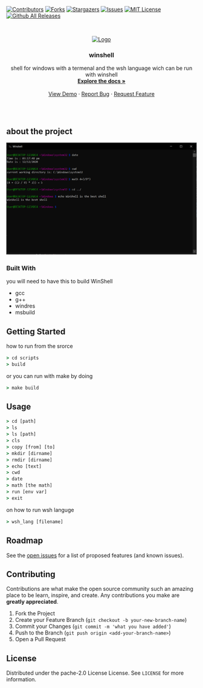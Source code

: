 [![Contributors](https://img.shields.io/github/contributors/duui3111/winshell.svg?style=for-the-badge)](https://github.com/Duui3111/winshell/graphs/contributors)
[![Forks](https://img.shields.io/github/forks/duui3111/winshell.svg?style=for-the-badge)](https://github.com/duui3111/winshell/network/members)
[![Stargazers](https://img.shields.io/github/stars/duui3111/winshell.svg?style=for-the-badge)](https://github.com/duui3111/winshell/stargazers)
[![Issues](https://img.shields.io/github/issues/duui3111/winshell.svg?style=for-the-badge)](https://github.com/duui3111/winshell/issues)
[![MIT License](https://img.shields.io/github/license/duui3111/winshell.svg?style=for-the-badge)](https://github.com/duui3111/winshell/License)
[![Github All Releases](https://img.shields.io/github/downloads/duui3111/winshell/total.svg?style=for-the-badge)]()


<!-- PROJECT LOGO -->
<br />
<p align="center">
  <a href="https://github.com/duui3111/winshell">
    <img src="images/logo2.ico" alt="Logo" width="80" height="80">
  </a>

  <h3 align="center">winshell</h3>

  <p align="center">
    shell for windows with a termenal and the wsh language wich can be run with winshell
    <br />
    <a href="https://github.com/Duui3111/winshell/wiki"><strong>Explore the docs »</strong></a>
    <br />
    <br />
    <a href="https://github.com/Duui3111/winshell/blob/main/images/demo.gif">View Demo</a>
    ·
    <a href="https://github.com/duui3111/winshell/issues">Report Bug</a>
    ·
    <a href="https://github.com/duui3111/winshell/issues">Request Feature</a>
  </p>
</p>
<br>
<br>


## about the project

[![Product Name Screen Shot](images/prompt2.PNG)](https://github.com/Duui3111/winshell)

### Built With
you will need to have this to build WinShell
* gcc
* g++
* windres
* msbuild

<!-- GETTING STARTED -->
## Getting Started
how to run from the srorce
```bat
> cd scripts
> build
```
or you can run with make by doing
```bat
> make build
```

<!-- USAGE EXAMPLES -->
## Usage
```bat
> cd [path]
> ls 
> ls [path]
> cls
> copy [from] [to]
> mkdir [dirname]
> rmdir [dirname]
> echo [text]
> cwd
> date
> math [the math]
> run [env var]
> exit
```
on how to run wsh languge 
```bat
> wsh_lang [filename]
```

<!-- ROADMAP -->
## Roadmap

See the [open issues](https://github.com/Duui3111/winshell/issues) for a list of proposed features (and known issues).


<!-- CONTRIBUTING -->
## Contributing

Contributions are what make the open source community such an amazing place to be learn, inspire, and create. Any contributions you make are **greatly appreciated**.

1. Fork the Project
2. Create your Feature Branch (`git checkout -b your-new-branch-name`)
3. Commit your Changes (`git commit -m 'what you have added'`)
4. Push to the Branch (`git push origin <add-your-branch-name>`)
5. Open a Pull Request


<!-- LICENSE -->
## License

Distributed under the pache-2.0 License License. See `LICENSE` for more information.

